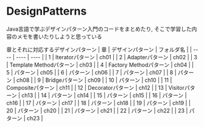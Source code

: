 # DesignPatterns
Java言語で学ぶデザインパターン入門のコードをまとめたり, そこで学習した内容のメモを書いたりしようと思っている

章とそれに対応するデザインパターン
|  章  |  デザインパターン | フォルダ名 |
| ---- | ---- | ---- |
| 1 | Iteratorパターン | ch01 |
| 2 | Adapterパターン | ch02 |
| 3 | Template Methodパターン | ch03 |
| 4 | Factory Methodパターン | ch04 |
| 5 | パターン | ch05 |
| 6 | パターン | ch06 |
| 7 | パターン | ch07 |
| 8 | パターン | ch08 |
| 9 | Bridgeパターン | ch09 |
| 10 | パターン | ch10 |
| 11 | Compositeパターン | ch11 |
| 12 | Decoratorパターン | ch12 |
| 13 | Visitorパターン | ch13 |
| 14 | パターン | ch14 |
| 15 | パターン | ch15 |
| 16 | パターン | ch16 |
| 17 | パターン | ch17 |
| 18 | パターン | ch18 |
| 19 | パターン | ch19 |
| 20 | パターン | ch20 |
| 21 | パターン | ch21 |
| 22 | パターン | ch22 |
| 23 | パターン | ch23 |
